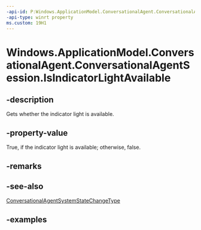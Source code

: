 ```yaml
---
-api-id: P:Windows.ApplicationModel.ConversationalAgent.ConversationalAgentSession.IsIndicatorLightAvailable
-api-type: winrt property
ms.custom: 19H1
---
```


<!-- Property syntax.
public bool IsIndicatorLightAvailable { get; }
-->

# Windows.ApplicationModel.ConversationalAgent.ConversationalAgentSession.IsIndicatorLightAvailable

## -description

Gets whether the indicator light is available.

## -property-value

True, if the indicator light is available; otherwise, false.

## -remarks

## -see-also

[ConversationalAgentSystemStateChangeType](conversationalagentsystemstatechangetype.md)

## -examples
